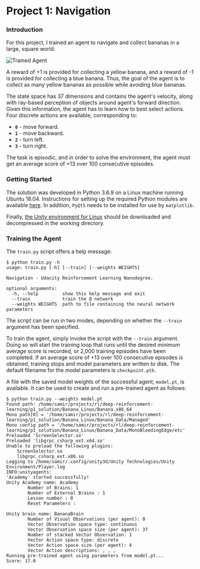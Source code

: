 [//]: # (Image References)

[image1]: https://user-images.githubusercontent.com/10624937/42135619-d90f2f28-7d12-11e8-8823-82b970a54d7e.gif "Trained Agent"

# Project 1: Navigation

### Introduction

For this project, I trained an agent to navigate and collect bananas in a large, square world.  

![Trained Agent][image1]

A reward of +1 is provided for collecting a yellow banana, and a reward of -1 is provided for collecting a blue banana.  Thus, the goal of the agent is to collect as many yellow bananas as possible while avoiding blue bananas.  

The state space has 37 dimensions and contains the agent's velocity, along with ray-based perception of objects around agent's forward direction.  Given this information, the agent has to learn how to best select actions.  Four discrete actions are available, corresponding to:
- **`0`** - move forward.
- **`1`** - move backward.
- **`2`** - turn left.
- **`3`** - turn right.

The task is episodic, and in order to solve the environment, the agent must get an average score of +13 over 100 consecutive episodes.

### Getting Started

The solution was developed in Python 3.6.9 on a Linux machine running Ubuntu 18.04. Instructions for setting up the required Python modules are available [here](https://github.com/udacity/deep-reinforcement-learning#dependencies). In addition, `PyQt5` needs to be installed for use by `matplotlib`. 

Finally, [the Unity environment for Linux](https://s3-us-west-1.amazonaws.com/udacity-drlnd/P1/Banana/Banana_Linux.zip) should be downloaded and decompressed in the working directory. 

### Training the Agent

The `train.py` script offers a help message:
```commandline
$ python train.py -h
usage: train.py [-h] [--train] [--weights WEIGHTS]

Navigation - Udacity Reinforcement Learning Nanodegree.

optional arguments:
  -h, --help         show this help message and exit
  --train            train the Q network
  --weights WEIGHTS  path to file containing the neural network parameters
``` 
The script can be run in two modes, depending on whether the `--train` argument has been specified.

To train the agent, simply invoke the script with the `--train` argument. Doing so will start the training loop that runs until the desired minimum average score is recorded, or 2,000 training episodes have been completed. If an average score of +13 over 100 consecutive episodes is obtained, training stops and model parameters are written to disk. The default filename for the model parameters is `checkpoint.pth`.

A file with the saved model weights of the successful agent, `model.pt`, is available. It can be used to create and run a pre-trained agent as follows:
```commandline
$ python train.py --weights model.pt
Found path: /home/samir/projects/rl/deep-reinforcement-learning/p1_solution/Banana_Linux/Banana.x86_64
Mono path[0] = '/home/samir/projects/rl/deep-reinforcement-learning/p1_solution/Banana_Linux/Banana_Data/Managed'
Mono config path = '/home/samir/projects/rl/deep-reinforcement-learning/p1_solution/Banana_Linux/Banana_Data/MonoBleedingEdge/etc'
Preloaded 'ScreenSelector.so'
Preloaded 'libgrpc_csharp_ext.x64.so'
Unable to preload the following plugins:
	ScreenSelector.so
	libgrpc_csharp_ext.x86.so
Logging to /home/samir/.config/unity3d/Unity Technologies/Unity Environment/Player.log
INFO:unityagents:
'Academy' started successfully!
Unity Academy name: Academy
        Number of Brains: 1
        Number of External Brains : 1
        Lesson number : 0
        Reset Parameters :
		
Unity brain name: BananaBrain
        Number of Visual Observations (per agent): 0
        Vector Observation space type: continuous
        Vector Observation space size (per agent): 37
        Number of stacked Vector Observation: 1
        Vector Action space type: discrete
        Vector Action space size (per agent): 4
        Vector Action descriptions: , , , 
Running pre-trained agent using parameters from model.pt...
Score: 17.0
```

